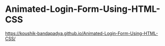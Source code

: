 # Animated-Login-Form-Using-HTML-CSS

https://koushik-bandapadya.github.io/Animated-Login-Form-Using-HTML-CSS/
